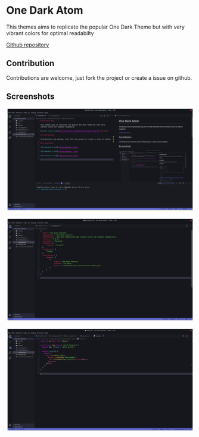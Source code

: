 # One Dark Atom

This themes aims to replicate the popular One Dark Theme but with very vibrant colors for optimal readabilty

[Github repository](https://github.com/MordragT/one-dark-vibrant "github")

## Contribution

Contributions are welcome, just fork the project or create a issue on github.

## Screenshots

![screenshot_0.png](img/screenshot_0.png)

![screenshot_1.png](img/screenshot_1.png)

![screenshot_2.png](img/screenshot_2.png)

